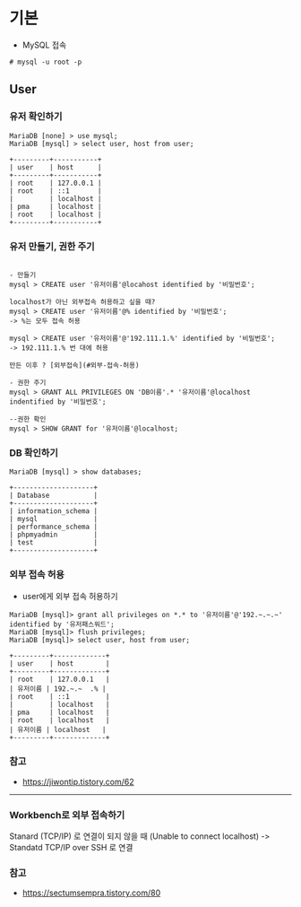 # 기본
- MySQL 접속
```
# mysql -u root -p
```

## User
### 유저 확인하기
```shell
MariaDB [none] > use mysql;
MariaDB [mysql] > select user, host from user;

+---------+-----------+
| user    | host      |
+---------+-----------+
| root    | 127.0.0.1 |
| root    | ::1       |
|         | localhost |
| pma     | localhost |
| root    | localhost |
+---------+-----------+
```

### 유저 만들기, 권한 주기
```shell

- 만들기
mysql > CREATE user '유저이름'@locahost identified by '비밀번호';

localhost가 아닌 외부접속 허용하고 싶을 때?
mysql > CREATE user '유저이름'@% identified by '비밀번호';
-> %는 모두 접속 허용

mysql > CREATE user '유저이름'@'192.111.1.%' identified by '비밀번호';
-> 192.111.1.% 번 대에 허용

만든 이후 ? [외부접속](#외부-접속-허용)

- 권한 주기
mysql > GRANT ALL PRIVILEGES ON 'DB이름'.* '유저이름'@localhost indentified by '비밀번호';

--권한 확인
mysql > SHOW GRANT for '유저이름'@localhost;

```

### DB 확인하기
```shell
MariaDB [mysql] > show databases;

+--------------------+
| Database           |
+--------------------+
| information_schema |
| mysql              |
| performance_schema |
| phpmyadmin         |
| test               |
+--------------------+

```


### 외부 접속 허용
- user에게 외부 접속 허용하기
```shell
MariaDB [mysql]> grant all privileges on *.* to '유저이름'@'192.~.~.~' identified by '유저패스워드';
MariaDB [mysql]> flush privileges;
MariaDB [mysql]> select user, host from user;

+---------+-------------+
| user    | host        |
+---------+-------------+
| root    | 127.0.0.1   |
| 유저이름 | 192.~.~  .% |
| root    | ::1         |
|         | localhost   |
| pma     | localhost   |
| root    | localhost   |
| 유저이름 | localhost   |
+---------+-------------+

```
### 참고
- https://jiwontip.tistory.com/62


  
---
  
### Workbench로 외부 접속하기
Stanard (TCP/IP) 로 연결이 되지 않을 때 (Unable to connect localhost)
-> Standatd TCP/IP over SSH 로 연결

### 참고
- https://sectumsempra.tistory.com/80


